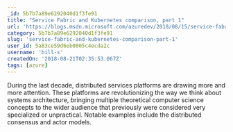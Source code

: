 ```yaml
---
_id: 5b7b7a89e6292040d1f3fe91
title: "Service Fabric and Kubernetes comparison, part 1"
url: 'https://blogs.msdn.microsoft.com/azuredev/2018/08/15/service-fabric-and-kubernetes-comparison-part-1-distributed-systems-architecture/'
category: 5b7b7a89e6292040d1f3fe91
slug: 'service-fabric-and-kubernetes-comparison-part-1'
user_id: 5a83ce59d6eb0005c4ecda2c
username: 'bill-s'
createdOn: '2018-08-21T02:35:53.067Z'
tags: [azure]
---
```


During the last decade, distributed services platforms are drawing more and more attention. These platforms are revolutionizing the way we think about systems architecture, bringing multiple theoretical computer science concepts to the wider audience that previously were considered very specialized or unpractical. Notable examples include the distributed consensus and actor models.



